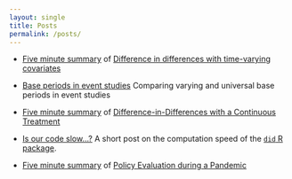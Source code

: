 ```yaml
---
layout: single
title: Posts
permalink: /posts/
---
```


* [Five minute summary](/posts/fms-did-time-varying-covariates) of [Difference in differences with time-varying covariates](https://arxiv.org/abs/2202.02903)

* [Base periods in event studies](https://bcallaway11.github.io/posts/event-study-universal-v-varying-base-period) Comparing varying and universal base periods in event studies

* [Five minute summary](/posts/five-minute-did-continuous-treatment) of [Difference-in-Differences with a Continuous Treatment](https://arxiv.org/abs/2107.02637)

* [Is our code slow...?](/posts/cs-code-slow) A short post on the computation speed of the [`did` R package](https://bcallaway11.github.io/did/).

* [Five minute summary](/posts/five-minute-pandemic-policy) of [Policy Evaluation during a Pandemic](https://arxiv.org/abs/2105.06927)

